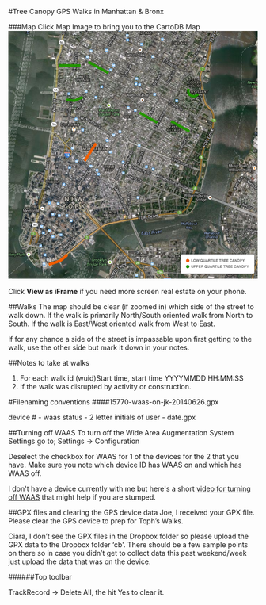 #Tree Canopy GPS Walks in Manhattan & Bronx

###Map
Click Map Image to bring you to the CartoDB Map
[![CartoDB Map](images/tree_walks.png)](http://cdb.io/1qAqJ6l)

Click <strong>View as iFrame</strong> if you need more screen real estate on your phone. 

##Walks
The map should be clear (if zoomed in) which side of the street to walk down. If the walk is primarily North/South oriented walk from North to South. If the walk is East/West oriented walk from West to East. 

If for any chance a side of the street is impassable upon first getting to the walk, use the other side but mark it down in your notes. 

##Notes to take at walks
1. For each walk id (wuid)Start time, start time YYYYMMDD HH:MM:SS
2. If the walk was disrupted by activity or construction.


#Filenaming conventions
####15770-waas-on-jk-20140626.gpx

device # - waas status - 2 letter initials of user - date.gpx


##Turning off WAAS
To turn off the Wide Area Augmentation System Settings go to;
Settings -> Configuration 

Deselect the checkbox for WAAS for 1 of the devices for the 2 that you have.  Make sure you note which device ID has WAAS on and which has WAAS off. 

I don't have a device currently with me but here's a short [video for turning off WAAS](http://youtu.be/UgUVzm4E5UY) that might help if you are stumped.

##GPX files and clearing the GPS device data
Joe, I received your GPX file. Please clear the GPS device to prep for Toph’s Walks.

Ciara, I don’t see the GPX files in the Dropbox folder so please upload the GPX data to the Dropbox folder ‘cb'. There should be a few sample points on there so in case you didn’t get to collect data this past weekend/week just upload the data that was on the device.

######Top toolbar

TrackRecord -> Delete All, the hit Yes to clear it.